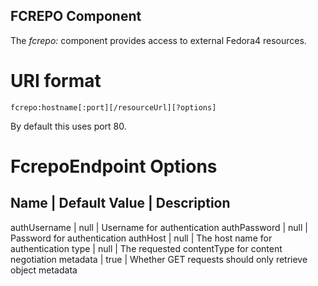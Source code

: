 FCREPO Component
----------------

The *fcrepo:* component provides access to external Fedora4 resources.

URI format
==========

    fcrepo:hostname[:port][/resourceUrl][?options]

By default this uses port 80.

FcrepoEndpoint Options
=======================

Name    |  Default Value | Description
--------------------------------------
authUsername | null | Username for authentication
authPassword | null | Password for authentication
authHost     | null | The host name for authentication
type         | null | The requested contentType for content negotiation
metadata     | true | Whether GET requests should only retrieve object metadata



